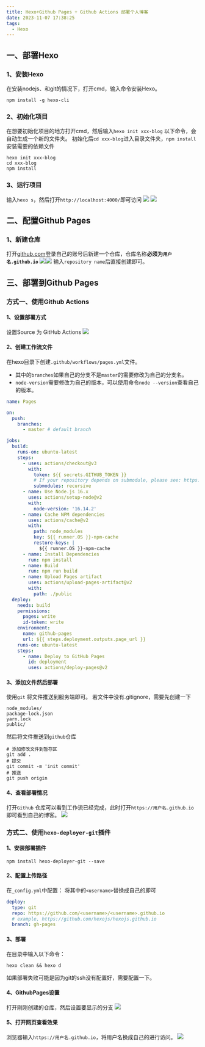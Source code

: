 ```yaml
---
title: Hexo+Github Pages + Github Actions 部署个人博客
date: 2023-11-07 17:38:25
tags:
  - Hexo
---
```

## 一、部署Hexo
### 1、安装Hexo
在安装nodejs、和git的情况下，打开cmd，输入命令安装Hexo。
```Shell
npm install -g hexo-cli
```
### 2、初始化项目
在想要初始化项目的地方打开cmd，然后输入`hexo init xxx-blog` 以下命令，会自动生成一个新的文件夹。
初始化后`cd xxx-blog`进入目录文件夹，`npm install`安装需要的依赖文件
```Shell
hexo init xxx-blog
cd xxx-blog
npm install
```
### 3、运行项目
输入`hexo s`，然后打开`http://localhost:4000/`即可访问
![](../img/Pasted%20image%2020231106161324.png)
![](../img/Pasted%20image%2020231106161254.png)
## 二、配置Github Pages
### 1、新建仓库
打开[github.com](https://github.com/)登录自己的账号后新建一个仓库，仓库名称**必须为`用户名.github.io`**
![](../img/Pasted%20image%2020231106161842.png)![](../img/Pasted%20image%2020231107162634.png)
输入`repository name`后直接创建即可。
## 三、部署到Github Pages
### 方式一、使用Github Actions
#### 1、设置部署方式
设置Source 为 GitHub Actions
![](../img/Pasted%20image%2020231107172939.png)
#### 2、创建工作流文件
在hexo目录下创建`.github/workflows/pages.yml`文件。
- 其中的`branches`如果自己的分支不是`master`的需要修改为自己的分支名。
- `node-version`需要修改为自己的版本，可以使用命令`node --version`查看自己的版本。
```yml
name: Pages

on:
  push:
    branches:
      - master # default branch

jobs:
  build:
    runs-on: ubuntu-latest
    steps:
      - uses: actions/checkout@v3
        with:
          token: ${{ secrets.GITHUB_TOKEN }}
          # If your repository depends on submodule, please see: https://github.com/actions/checkout
          submodules: recursive
      - name: Use Node.js 16.x
        uses: actions/setup-node@v2
        with:
          node-version: '16.14.2'
      - name: Cache NPM dependencies
        uses: actions/cache@v2
        with:
          path: node_modules
          key: ${{ runner.OS }}-npm-cache
          restore-keys: |
            ${{ runner.OS }}-npm-cache
      - name: Install Dependencies
        run: npm install
      - name: Build
        run: npm run build
      - name: Upload Pages artifact
        uses: actions/upload-pages-artifact@v2
        with:
          path: ./public
  deploy:
    needs: build
    permissions:
      pages: write
      id-token: write
    environment:
      name: github-pages
      url: ${{ steps.deployment.outputs.page_url }}
    runs-on: ubuntu-latest
    steps:
      - name: Deploy to GitHub Pages
        id: deployment
        uses: actions/deploy-pages@v2
```
#### 3、添加文件然后部署
使用`git` 将文件推送到服务端即可。
若文件中没有.gitignore，需要先创建一下
```text
node_modules/
package-lock.json
yarn.lock
public/
```
然后将文件推送到`github`仓库
```Shell
# 添加修改文件到暂存区
git add .
# 提交
git commit -m 'init commit'
# 推送
git push origin
```
#### 4、查看部署情况
打开`Github` 仓库可以看到工作流已经完成，此时打开`https://用户名.github.io`即可看到自己的博客。
![](../img/Pasted%20image%2020231107173632.png)
### 方式二、使用`hexo-deployer-git`插件
#### 1、安装部署插件
```Shell
npm install hexo-deployer-git --save
```
#### 2、配置上传路径
在`_config.yml`中配置：
将其中的`<username>`替换成自己的即可

```yml
deploy:  
  type: git  
  repo: https://github.com/<username>/<username>.github.io  
  # example, https://github.com/hexojs/hexojs.github.io  
  branch: gh-pages
```
#### 3、部署
在目录中输入以下命令：
```Shell
hexo clean && hexo d
```
如果部署失败可能是因为git的ssh没有配置好，需要配置一下。
#### 4、GithubPages设置
打开刚刚创建的仓库，然后设置要显示的分支
![](../img/Pasted%20image%2020231107163852.png)
#### 5、打开网页查看效果
浏览器输入`https://用户名.github.io`，将用户名换成自己的进行访问。
![](../img/Pasted%20image%2020231107171041.png)